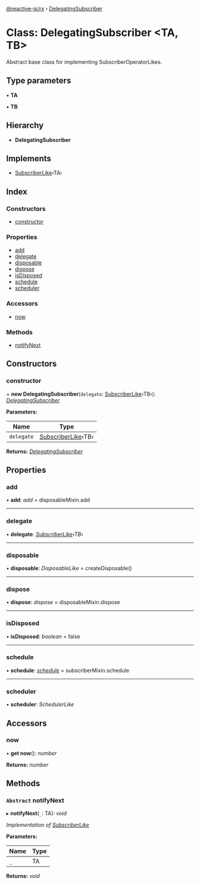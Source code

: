[@reactive-js/rx](../README.md) › [DelegatingSubscriber](delegatingsubscriber.md)

# Class: DelegatingSubscriber <**TA, TB**>

Abstract base class for implementing SubscriberOperatorLikes.

## Type parameters

▪ **TA**

▪ **TB**

## Hierarchy

* **DelegatingSubscriber**

## Implements

* [SubscriberLike](../interfaces/subscriberlike.md)‹TA›

## Index

### Constructors

* [constructor](delegatingsubscriber.md#constructor)

### Properties

* [add](delegatingsubscriber.md#add)
* [delegate](delegatingsubscriber.md#delegate)
* [disposable](delegatingsubscriber.md#disposable)
* [dispose](delegatingsubscriber.md#dispose)
* [isDisposed](delegatingsubscriber.md#isdisposed)
* [schedule](delegatingsubscriber.md#schedule)
* [scheduler](delegatingsubscriber.md#scheduler)

### Accessors

* [now](delegatingsubscriber.md#now)

### Methods

* [notifyNext](delegatingsubscriber.md#abstract-notifynext)

## Constructors

###  constructor

\+ **new DelegatingSubscriber**(`delegate`: [SubscriberLike](../interfaces/subscriberlike.md)‹TB›): *[DelegatingSubscriber](delegatingsubscriber.md)*

**Parameters:**

Name | Type |
------ | ------ |
`delegate` | [SubscriberLike](../interfaces/subscriberlike.md)‹TB› |

**Returns:** *[DelegatingSubscriber](delegatingsubscriber.md)*

## Properties

###  add

• **add**: *add* =  disposableMixin.add

___

###  delegate

• **delegate**: *[SubscriberLike](../interfaces/subscriberlike.md)‹TB›*

___

###  disposable

• **disposable**: *DisposableLike* =  createDisposable()

___

###  dispose

• **dispose**: *dispose* =  disposableMixin.dispose

___

###  isDisposed

• **isDisposed**: *boolean* = false

___

###  schedule

• **schedule**: *[schedule](../README.md#schedule)* =  subscriberMixin.schedule

___

###  scheduler

• **scheduler**: *SchedulerLike*

## Accessors

###  now

• **get now**(): *number*

**Returns:** *number*

## Methods

### `Abstract` notifyNext

▸ **notifyNext**(`_`: TA): *void*

*Implementation of [SubscriberLike](../interfaces/subscriberlike.md)*

**Parameters:**

Name | Type |
------ | ------ |
`_` | TA |

**Returns:** *void*
